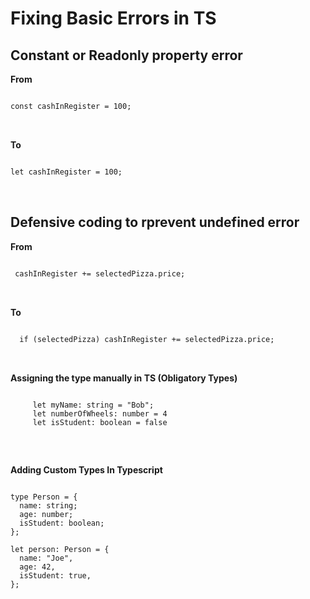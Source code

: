 # Fixing Basic Errors in TS

## Constant or Readonly property error

**From**

<pre>
<code> 
const cashInRegister = 100;
</code>
 </pre>

**To**

<pre>
<code> 
let cashInRegister = 100;
</code>
 </pre>

## Defensive coding to rprevent undefined error

**From**

<pre>
<code> 
 cashInRegister += selectedPizza.price;
</code>
 </pre>

**To**

<pre>
<code> 
  if (selectedPizza) cashInRegister += selectedPizza.price;
</code>
 </pre>

**Assigning the type manually in TS (Obligatory Types)**

<pre>
<code> 
     let myName: string = "Bob";
     let numberOfWheels: number = 4
     let isStudent: boolean = false

</code>
 </pre>

**Adding Custom Types In Typescript**

<pre>
<code>
type Person = {
  name: string;
  age: number;
  isStudent: boolean;
};

let person: Person = {
  name: "Joe",
  age: 42,
  isStudent: true,
};

</code>
</pre>
